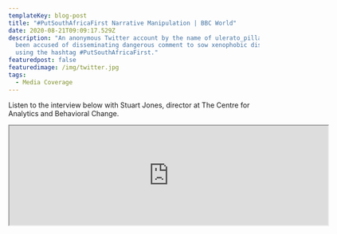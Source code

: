 ```yaml
---
templateKey: blog-post
title: "#PutSouthAfricaFirst Narrative Manipulation | BBC World"
date: 2020-08-21T09:09:17.529Z
description: "An anonymous Twitter account by the name of ulerato_pillay has
  been accused of disseminating dangerous comment to sow xenophobic discord
  using the hashtag #PutSouthAfricaFirst."
featuredpost: false
featuredimage: /img/twitter.jpg
tags:
  - Media Coverage
---
```

Listen to the interview below with Stuart Jones, director at The Centre for Analytics and Behavioral Change.

<iframe src="https://drive.google.com/file/d/1QE-tPNmM-P-ZsBD4G5pTTD8H38-GiMHi/preview" width="640" height="200"></iframe>